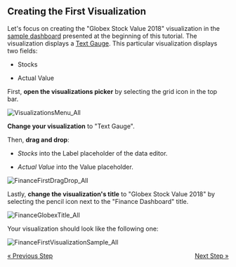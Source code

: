 ## Creating the First Visualization 

Let's focus on creating the "Globex Stock Value 2018" visualization in
the [sample dashboard](finance-dashboard-tutorial.md) presented at the
beginning of this tutorial. The visualization displays a [Text Gauge](~/en/data-visualizations/gauge-views.md#text-gauge). This particular visualization displays
two fields:

  - Stocks

  - Actual Value

First, **open the visualizations picker** by selecting the grid icon in
the top bar.

![VisualizationsMenu\_All](images/VisualizationsMenu_All.png)

**Change your visualization** to "Text Gauge".

Then, **drag and drop**:

  - *Stocks* into the Label placeholder of the data editor.

  - *Actual Value* into the Value placeholder.

![FinanceFirstDragDrop\_All](images/FinanceFirstDragDrop_All.png)

Lastly, **change the visualization's title** to "Globex Stock Value
2018" by selecting the pencil icon next to the "Finance Dashboard"
title.

![FinanceGlobexTitle\_All](images/FinanceGlobexTitle_All.png)

Your visualization should look like the following one:

![FinanceFirstVisualizationSample\_All](images/FinanceFirstVisualizationSample_All.png)


<style>
.previous {
    text-align: left
}

.next {
    float: right
}

</style>

<a href="starting-creation-process.md" class="previous">&laquo; Previous Step</a>
<a href="applying-formatting-visualization.md" class="next">Next Step &raquo;</a>
